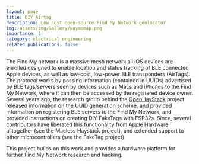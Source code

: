 ```yaml
---
layout: page
title: DIY Airtag
description: Low cost open-source Find My Network geolocator
img: assets/img/Gallery/waymomap.png
importance: 1
category: electrical engineering
related_publications: false
---
```

The Find My network is a massive mesh network all iOS devices are enrolled designed to enable location and status tracking of BLE connected Apple devices, as well as low-cost, low-power BLE transponders (AirTags). The protocol works by passing information (contained in UUIDs) advertised by BLE tags/servers seen by devices such as Macs and iPhones to the Find My Network, where it can then be accessed by the registered device owner. Several years ago, the research group behind the <a href="https://github.com/seemoo-lab/openhaystack">OpenHayStack</a> project released information on the UUID generation scheme, and provided information on registering BLE servers to the Find My Network, and provided instructions on creating DIY FakeTags with ESP32s. Since, several contributors have liberated this functionality from Apple Hardware alltogether (see the Macless Haystack project), and extended support to other microcontrollers (see the FakeTag project)

This project builds on this work and provides a hardware platform for further Find My Network research and hacking.
